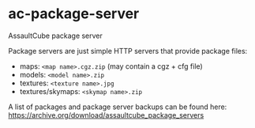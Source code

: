 # ac-package-server
AssaultCube package server


Package servers are just simple HTTP servers that provide package files:

* maps: `<map name>.cgz.zip` (may contain a cgz + cfg file)
* models: `<model name>.zip`
* textures: `<texture name>.jpg`
* textures/skymaps: `<skymap name>.zip`

A list of packages and package server backups can be found here: https://archive.org/download/assaultcube_package_servers

